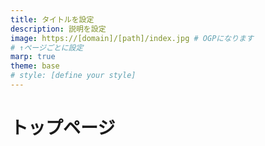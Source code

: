 ```yaml
---
title: タイトルを設定
description: 説明を設定
image: https://[domain]/[path]/index.jpg # OGPになります
# ↑ページごとに設定
marp: true
theme: base
# style: [define your style]
---
```


# トップページ
